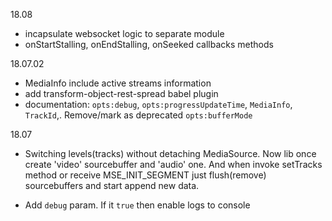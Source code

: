 18.08

- incapsulate websocket logic to separate module
- onStartStalling, onEndStalling, onSeeked callbacks methods

18.07.02

- MediaInfo include active streams information
- add transform-object-rest-spread babel plugin
- documentation: `opts:debug`, `opts:progressUpdateTime`, `MediaInfo`, `TrackId`,. Remove/mark as deprecated `opts:bufferMode`

18.07

- Switching levels(tracks) without detaching MediaSource. Now lib once create 'video' sourcebuffer and 'audio' one. And when invoke setTracks method or receive MSE_INIT_SEGMENT just flush(remove) sourcebuffers and start append new data.

- Add `debug` param. If it `true` then enable logs to console

